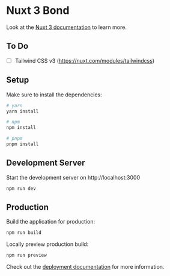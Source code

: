 # Nuxt 3 Bond

Look at the [Nuxt 3 documentation](https://nuxt.com/docs/getting-started/introduction) to learn more.


## To Do
- [ ] Tailwind CSS v3 (https://nuxt.com/modules/tailwindcss)

## Setup

Make sure to install the dependencies:

```bash
# yarn
yarn install

# npm
npm install

# pnpm
pnpm install
```

## Development Server

Start the development server on http://localhost:3000

```bash
npm run dev
```

## Production

Build the application for production:

```bash
npm run build
```

Locally preview production build:

```bash
npm run preview
```

Check out the [deployment documentation](https://nuxt.com/docs/getting-started/deployment) for more information.
